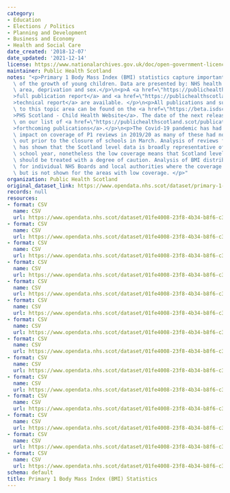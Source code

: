 ```yaml
---
category:
- Education
- Elections / Politics
- Planning and Development
- Business and Economy
- Health and Social Care
date_created: '2018-12-07'
date_updated: '2021-12-14'
license: https://www.nationalarchives.gov.uk/doc/open-government-licence/version/3/
maintainer: Public Health Scotland
notes: "<p>Primary 1 Body Mass Index (BMI) statistics capture important information\
  \ of the growth of young children. Data are presented by: NHS health board, council\
  \ area, deprivation and sex.</p>\n<p>A <a href=\"https://publichealthscotland.scot/publications/primary-1-body-mass-index-bmi-statistics-scotland/\"\
  >full publication report</a> and <a href=\"https://publichealthscotland.scot/media/6548/2020-12-15-p1-bmi-statistics-technical-report.pdf\"\
  >technical report</a> are available. </p>\n<p>All publications and supporting material\
  \ to this topic area can be found on the <a href=\"https://beta.isdscotland.org/find-publications-and-data/population-health/child-health/\"\
  >PHS Scotland - Child Health Website</a>. The date of the next release can be found\
  \ on our list of <a href=\"https://publichealthscotland.scot/publications/forthcoming-publications/\"\
  >forthcoming publications</a>.</p>\n<p>The Covid-19 pandemic has had a detrimental\
  \ impact on coverage of P1 reviews in 2019/20 as many of these had not been carried\
  \ out prior to the closure of schools in March. Analysis of reviews for 2019/20\
  \ has shown that the Scotland level data is broadly representative of a \u2018normal\u2019\
  \ school year, nonetheless the low coverage means that Scotland level results shown\
  \ should be treated with a degree of caution. Analysis of BMI distribution is shown\
  \ for individual NHS Boards and local authorities where the coverage exceeds 50%,\
  \ but is not shown for the areas with low coverage. </p>"
organization: Public Health Scotland
original_dataset_link: https://www.opendata.nhs.scot/dataset/primary-1-body-mass-index-bmi-statistics
records: null
resources:
- format: CSV
  name: CSV
  url: https://www.opendata.nhs.scot/dataset/01fe4008-23f8-4b34-b8f6-c38699a2f00d/resource/458dd759-5c38-4784-865f-ec11d354c88a/download/od_p1bmi_coverage_board.csv
- format: CSV
  name: CSV
  url: https://www.opendata.nhs.scot/dataset/01fe4008-23f8-4b34-b8f6-c38699a2f00d/resource/20f0458d-ced3-459e-b30d-e2554824129d/download/od_p1bmi_coverage_ca.csv
- format: CSV
  name: CSV
  url: https://www.opendata.nhs.scot/dataset/01fe4008-23f8-4b34-b8f6-c38699a2f00d/resource/2cb9d907-7149-4bbd-904a-174f15344585/download/od_p1bmi_hb_epi.csv
- format: CSV
  name: CSV
  url: https://www.opendata.nhs.scot/dataset/01fe4008-23f8-4b34-b8f6-c38699a2f00d/resource/e9f8d10c-9c06-4e77-a0f5-70ff14af25a4/download/od_p1bmi_ca_epi.csv
- format: CSV
  name: CSV
  url: https://www.opendata.nhs.scot/dataset/01fe4008-23f8-4b34-b8f6-c38699a2f00d/resource/670e4c0d-ab1e-4006-a0f2-6bc3fad8dbe3/download/od_p1bmi_hb_gender_epi.csv
- format: CSV
  name: CSV
  url: https://www.opendata.nhs.scot/dataset/01fe4008-23f8-4b34-b8f6-c38699a2f00d/resource/ed4ac7d2-a764-4f84-bd6b-b30a099e2d81/download/od_p1bmi_ca_gender_epi.csv
- format: CSV
  name: CSV
  url: https://www.opendata.nhs.scot/dataset/01fe4008-23f8-4b34-b8f6-c38699a2f00d/resource/9cd92597-2d52-4e5c-aee4-01555763aebe/download/od_p1bmi_hb_simd_epi.csv
- format: CSV
  name: CSV
  url: https://www.opendata.nhs.scot/dataset/01fe4008-23f8-4b34-b8f6-c38699a2f00d/resource/5b3b5fb8-5460-44dd-9784-4a62eedfa383/download/od_p1bmi_ca_simd_epi.csv
- format: CSV
  name: CSV
  url: https://www.opendata.nhs.scot/dataset/01fe4008-23f8-4b34-b8f6-c38699a2f00d/resource/cf96eac5-cd52-4d86-a8b4-b42cd5eb9546/download/od_p1bmi_hb_clin.csv
- format: CSV
  name: CSV
  url: https://www.opendata.nhs.scot/dataset/01fe4008-23f8-4b34-b8f6-c38699a2f00d/resource/4a3daa0f-1580-4a59-ac9e-64d9a31a4429/download/od_p1bmi_ca_clin.csv
- format: CSV
  name: CSV
  url: https://www.opendata.nhs.scot/dataset/01fe4008-23f8-4b34-b8f6-c38699a2f00d/resource/34733628-196b-4ebd-ab25-3c3303308a69/download/od_p1bmi_hb_gender_clin.csv
- format: CSV
  name: CSV
  url: https://www.opendata.nhs.scot/dataset/01fe4008-23f8-4b34-b8f6-c38699a2f00d/resource/ab955010-cb9e-4002-86e2-a175ac183ba8/download/od_p1bmi_ca_gender_clin.csv
- format: CSV
  name: CSV
  url: https://www.opendata.nhs.scot/dataset/01fe4008-23f8-4b34-b8f6-c38699a2f00d/resource/fae8ec3c-4ced-4126-b8bd-4f5ed192437c/download/od_p1bmi_hb_simd_clin.csv
- format: CSV
  name: CSV
  url: https://www.opendata.nhs.scot/dataset/01fe4008-23f8-4b34-b8f6-c38699a2f00d/resource/442bb8f8-7e64-494a-bda2-6f31fa29c2b4/download/od_p1bmi_ca_simd_clin.csv
schema: default
title: Primary 1 Body Mass Index (BMI) Statistics
---
```

